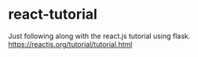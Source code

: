 # react-tutorial
Just following along with the react.js tutorial using flask.
https://reactjs.org/tutorial/tutorial.html

